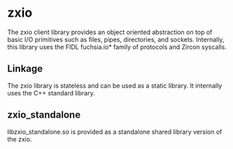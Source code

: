 # zxio

The zxio client library provides an object oriented abstraction on top of basic
I/O primitives such as files, pipes, directories, and sockets. Internally, this
library uses the FIDL fuchsia.io* family of protocols and Zircon syscalls.

## Linkage

The zxio library is stateless and can be used as a static library. It internally
uses the C++ standard library.

## zxio_standalone

libzxio_standalone.so is provided as a standalone shared library version of the zxio.